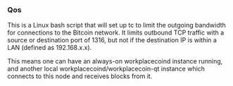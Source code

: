 ### Qos ###

This is a Linux bash script that will set up tc to limit the outgoing bandwidth for connections to the Bitcoin network. It limits outbound TCP traffic with a source or destination port of 1316, but not if the destination IP is within a LAN (defined as 192.168.x.x).

This means one can have an always-on workplacecoind instance running, and another local workplacecoind/workplacecoin-qt instance which connects to this node and receives blocks from it.
